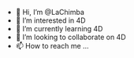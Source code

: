 - 👋 Hi, I’m @LaChimba
- 👀 I’m interested in 4D
- 🌱 I’m currently learning 4D
- 💞️ I’m looking to collaborate on 4D
- 📫 How to reach me ...

<!---
LaChimba/LaChimba is a ✨ special ✨ repository because its `README.md` (this file) appears on your GitHub profile.
You can click the Preview link to take a look at your changes.
--->
